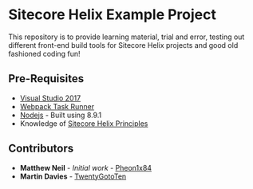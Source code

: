 # Sitecore Helix Example Project

This repository is to provide learning material, trial and error, testing out different front-end build tools for Sitecore Helix projects and good old fashioned coding fun!

## Pre-Requisites

* [Visual Studio 2017](https://www.visualstudio.com/)
* [Webpack Task Runner](https://marketplace.visualstudio.com/items?itemName=MadsKristensen.WebPackTaskRunner)
* [Nodejs](https://nodejs.org/en/) - Built using 8.9.1
* Knowledge of [Sitecore Helix Principles](http://helix.sitecore.net/)

## Contributors

* **Matthew Neil** - *Initial work* - [Pheon1x84](https://github.com/Phoen1x84)
* **Martin Davies** - [TwentyGotoTen](https://github.com/TwentyGotoTen)